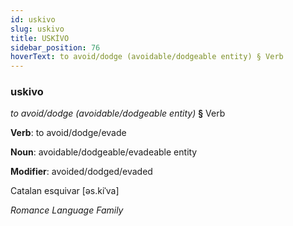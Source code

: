 ```yaml
---
id: uskivo
slug: uskivo
title: USKİVO
sidebar_position: 76
hoverText: to avoid/dodge (avoidable/dodgeable entity) § Verb
---
```


### uskivo

*to avoid/dodge (avoidable/dodgeable entity)* **§** Verb

**Verb**: to avoid/dodge/evade

**Noun**: avoidable/dodgeable/evadeable entity

**Modifier**: avoided/dodged/evaded

Catalan esquivar [əs.kiˈva]

*Romance Language Family*